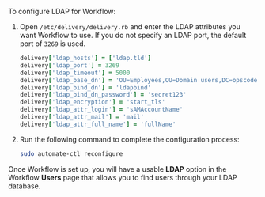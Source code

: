 To configure LDAP for Workflow:

1.  Open `/etc/delivery/delivery.rb` and enter the LDAP attributes you
    want Workflow to use. If you do not specify an LDAP port, the
    default port of `3269` is used.

    ```ruby
    delivery['ldap_hosts'] = ['ldap.tld']
    delivery['ldap_port'] = 3269
    delivery['ldap_timeout'] = 5000
    delivery['ldap_base_dn'] = 'OU=Employees,OU=Domain users,DC=opscodecorp,DC=com'
    delivery['ldap_bind_dn'] = 'ldapbind'
    delivery['ldap_bind_dn_password'] = 'secret123'
    delivery['ldap_encryption'] = 'start_tls'
    delivery['ldap_attr_login'] = 'sAMAccountName'
    delivery['ldap_attr_mail'] = 'mail'
    delivery['ldap_attr_full_name'] = 'fullName'
    ```

2.  Run the following command to complete the configuration process:

    ```bash
    sudo automate-ctl reconfigure
    ```

Once Workflow is set up, you will have a usable **LDAP** option in the
Workflow **Users** page that allows you to find users through your LDAP
database.
